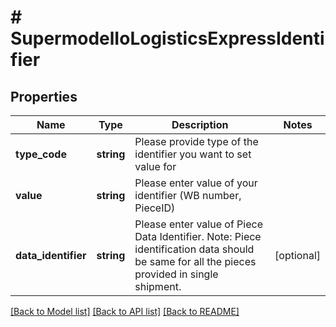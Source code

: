# # SupermodelIoLogisticsExpressIdentifier

## Properties

Name | Type | Description | Notes
------------ | ------------- | ------------- | -------------
**type_code** | **string** | Please provide type of the identifier you want to set value for |
**value** | **string** | Please enter value of your identifier (WB number, PieceID) |
**data_identifier** | **string** | Please enter value of Piece Data Identifier. Note: Piece identification data should be same for all the pieces provided in single shipment. | [optional]

[[Back to Model list]](../../README.md#models) [[Back to API list]](../../README.md#endpoints) [[Back to README]](../../README.md)
